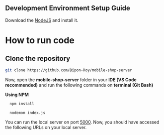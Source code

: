 ## Development Environment Setup Guide

Download the [NodeJS](https://nodejs.org/en) and install it.

# How to run code

## Clone the repository

```sh
git clone https://github.com/Bipon-Roy/mobile-shop-server
```

Now, open the <b>mobile-shop-server</b> folder in your <b>IDE (VS Code recommended)</b> and run the following commands on <b>terminal (Git Bash)</b>

<b>Using NPM</b>

```bash
  npm install
```

```bash
  nodemon index.js
```

You can run the local server on port [5000](http://localhost:5000/). Now, you should have accessed the following URLs on your local server.

